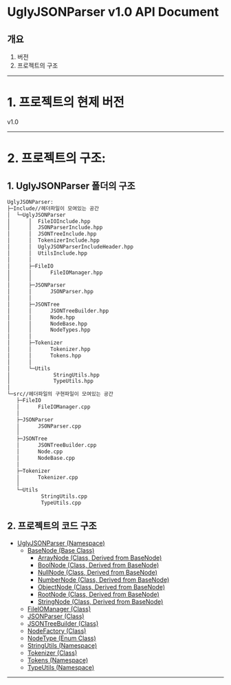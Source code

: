 # UglyJSONParser v1.0 API Document 

## 개요

1. 버전
2. 프로젝트의 구조

---

# 1. 프로젝트의 현제 버전

v1.0

---

# 2. 프로젝트의 구조:

## 1. UglyJSONParser 폴더의 구조

```bash
UglyJSONParser:
├─Include//헤더파일이 모여있는 공간
│  └─UglyJSONParser
│      │  FileIOInclude.hpp
│      │  JSONParserInclude.hpp
│      │  JSONTreeInclude.hpp
│      │  TokenizerInclude.hpp
│      │  UglyJSONParserIncludeHeader.hpp
│      │  UtilsInclude.hpp
│      │
│      ├─FileIO
│      │      FileIOManager.hpp
│      │
│      ├─JSONParser
│      │      JSONParser.hpp
│      │
│      ├─JSONTree
│      │      JSONTreeBuilder.hpp
│      │      Node.hpp
│      │      NodeBase.hpp
│      │      NodeTypes.hpp
│      │
│      ├─Tokenizer
│      │      Tokenizer.hpp
│      │      Tokens.hpp
│      │
│      └─Utils
│              StringUtils.hpp
│              TypeUtils.hpp
│
└─src//헤더파일의 구현파일이 모여있는 공간
   ├─FileIO
   │      FileIOManager.cpp
   │
   ├─JSONParser
   │      JSONParser.cpp
   │
   ├─JSONTree
   │      JSONTreeBuilder.cpp
   │      Node.cpp
   │      NodeBase.cpp
   │
   ├─Tokenizer
   │      Tokenizer.cpp
   │
   └─Utils
           StringUtils.cpp
           TypeUtils.cpp

```


## 2. 프로젝트의 코드 구조
+ [UglyJSONParser (Namespace)](./files/namespace_UglyJSONParser.md)
    + [BaseNode (Base Class)](./files/class_BaseNode.md)
        + [ArrayNode (Class, Derived from BaseNode)](./files/class_ArrayNode.md)
        + [BoolNode (Class, Derived from BaseNode)](./files/class_BoolNode.md)
        + [NullNode (Class, Derived from BaseNode)](./files/class_NullNode.md)
        + [NumberNode (Class, Derived from BaseNode)](./files/class_NumberNode.md)
        + [ObjectNode (Class, Derived from BaseNode)](./files/class_ObjectNode.md)
        + [RootNode (Class, Derived from BaseNode)](./files/class_RootNode.md)
        + [StringNode (Class, Derived from BaseNode)](./files/class_StringNode.md)
    + [FileIOManager (Class)](./files/class_FileIOManager.md)
    + [JSONParser (Class)](./files/class_JSONParser.md)
    + [JSONTreeBuilder (Class)](./files/class_JSONTreeBuilder.md)
    + [NodeFactory (Class)](./files/class_NodeFactory.md)
    + [NodeType (Enum Class)](./files/enum_class_NodeType.md)
    + [StringUtils (Namespace)](./files/namespace_StringUtils.md)
    + [Tokenizer (Class)](./files/class_Tokenizer.md)
    + [Tokens (Namespace)](./files/namespace_Tokens.md)
    + [TypeUtils (Namespace)](./files/namespace_TypeUtils.md)

---